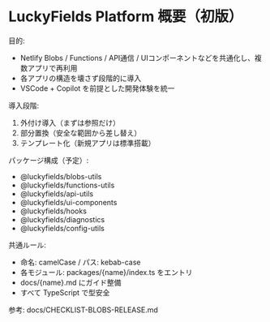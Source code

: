 # LuckyFields Platform 概要（初版）

目的:
- Netlify Blobs / Functions / API通信 / UIコンポーネントなどを共通化し、複数アプリで再利用
- 各アプリの構造を壊さず段階的に導入
- VSCode + Copilot を前提とした開発体験を統一

導入段階:
1. 外付け導入（まずは参照だけ）
2. 部分置換（安全な範囲から差し替え）
3. テンプレート化（新規アプリは標準搭載）

パッケージ構成（予定）:
- @luckyfields/blobs-utils
- @luckyfields/functions-utils
- @luckyfields/api-utils
- @luckyfields/ui-components
- @luckyfields/hooks
- @luckyfields/diagnostics
- @luckyfields/config-utils

共通ルール:
- 命名: camelCase / パス: kebab-case
- 各モジュール: packages/{name}/index.ts をエントリ
- docs/{name}.md にガイド整備
- すべて TypeScript で型安全

参考: docs/CHECKLIST-BLOBS-RELEASE.md
